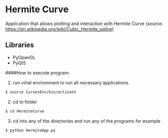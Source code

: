 # Hermite Curve
Application that allows plotting and interaction with Hermite Curve
(source: https://en.wikipedia.org/wiki/Cubic_Hermite_spline)

## Libraries
- PyOpenGL
- PyQt5

####How to execute program:
1) run virtal environment to run all necessary applications.
```sh
$ source CurvesEnv/bin/activate
```
2) cd to folder
```sh
$ cd HermiteCurve
```
3) cd into any of the directories and run any of the programs for example
```sh
$ python HermiteApp.py
```
